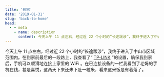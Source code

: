 ```yaml
---
title: '到家'
date: '2019-01-31'
slug: 'back-to-home'
head:
  - - meta
    - name: description
      content: 今天上午 11 点左右，经过近 22 个小时的“长途跋涉”，我终于进入了中山市区域范围内。
---
```


今天上午 11 点左右，经过近 22 个小时的“长途跋涉”，我终于进入了中山市区域范围内。在到家前最后的一段路上，我查看了“ [TP-LINK](https://www.tp-link.com.cn/) ”的设置，确保我到家后，手机可以顺滑地连接上家里的 WiFi 。在已连接设备的一栏我看到了老妈的手机在线，甚是喜悦，这两天下来还未下肚一粒米，看来这米饭是有着落了。
